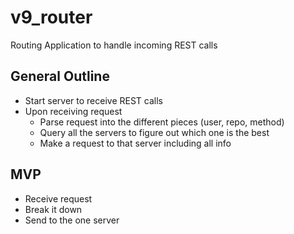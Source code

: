 # v9_router
Routing Application to handle incoming REST calls

## General Outline
- Start server to receive REST calls
- Upon receiving request
  - Parse request into the different pieces (user, repo, method)
  - Query all the servers to figure out which one is the best
  - Make a request to that server including all info

## MVP
- Receive request
- Break it down
- Send to the one server
